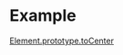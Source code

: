 # Example

[Element.prototype.toCenter](https://github.com/huei90/Knowledge-Database/tree/master/svg-example/Snapsvg)